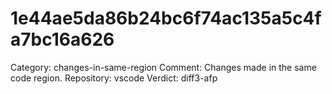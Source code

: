 # 1e44ae5da86b24bc6f74ac135a5c4fa7bc16a626

Category: changes-in-same-region
Comment: Changes made in the same code region.
Repository: vscode
Verdict: diff3-afp